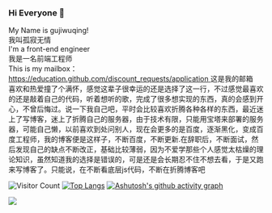 ### Hi Everyone 👋
My Name is gujiwuqing!  
我叫孤寂无情  
I'm a front-end engineer  
我是一名前端工程师  
This is my mailbox：[https://education.github.com/discount_requests/application  ](https://education.github.com/discount_requests/application)
这是我的邮箱  
    喜欢和热爱撞了个满怀，感觉这辈子很幸运的还是选择了这一行，不过感觉最喜欢的还是敲着自己的代码，听着想听的歌，完成了很多想实现的东西，真的会感到开心，不曾后悔过。说一下我自己吧，平时会比较喜欢折腾各种各样的东西，最近迷上了写博客，迷上了折腾自己的服务器，由于技术有限，只能用宝塔来部署的服务器，可能自己懒，以前喜欢到处问别人，现在会更多的是百度，逐渐黑化，变成百度工程师，我的博客便是这样子，不断百度，不断更新.在辞职后，不断面试，然后发现自己的缺点不断改正，基础比较薄弱，因为不爱学那些个人感觉太枯燥的理论知识，虽然知道我的选择是错误的，可是还是会长期忍不住不想去看，于是又跑来写博客了。只能说，在不断看底层js代码，不断在折腾博客吧
    

<!--
**gujiwuqing/gujiwuqing** is a ✨ _special_ ✨ repository because its `README.md` (this file) appears on your GitHub profile.

Here are some ideas to get you started:

- 🔭 I’m currently working on ...
- 🌱 I’m currently learning ...
- 👯 I’m looking to collaborate on ...
- 🤔 I’m looking for help with ...
- 💬 Ask me about ...
- 📫 How to reach me: ...
- 😄 Pronouns: ...
- ⚡ Fun fact: ...
-->

![Visitor Count](https://profile-counter.glitch.me/gujiwuqing/count.svg)
[![Top Langs](https://github-readme-stats.vercel.app/api/top-langs/?username=gujiwuqing)](https://github.com/anuraghazra/github-readme-stats)
[![Ashutosh's github activity graph](https://github-readme-activity-graph.cyclic.app/graph?username=gujiwuqing&theme=react)](https://github.com/ashutosh00710/github-readme-activity-graph)


![](https://komarev.com/ghpvc/?username=gujiwuqing)

